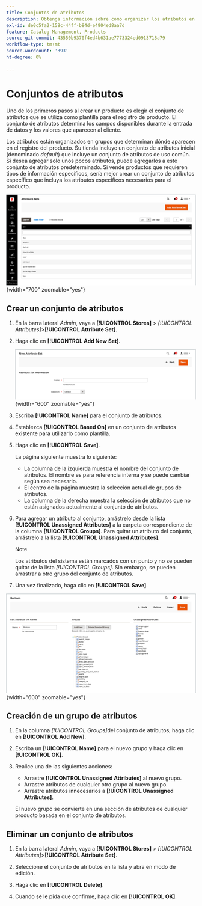 ```yaml
---
title: Conjuntos de atributos
description: Obtenga información sobre cómo organizar los atributos en grupos, que determinan dónde aparecen en el registro del producto.
exl-id: de0c5fa2-158c-44ff-b84d-e4904ed8aa7d
feature: Catalog Management, Products
source-git-commit: 43550b9370f4ed4b631ae7773324ed0913718a79
workflow-type: tm+mt
source-wordcount: '393'
ht-degree: 0%

---
```


# Conjuntos de atributos

Uno de los primeros pasos al crear un producto es elegir el conjunto de atributos que se utiliza como plantilla para el registro de producto. El conjunto de atributos determina los campos disponibles durante la entrada de datos y los valores que aparecen al cliente.

Los atributos están organizados en grupos que determinan dónde aparecen en el registro del producto. Su tienda incluye un conjunto de atributos inicial (denominado _default_) que incluye un conjunto de atributos de uso común. Si desea agregar solo unos pocos atributos, puede agregarlos a este conjunto de atributos predeterminado. Si vende productos que requieren tipos de información específicos, sería mejor crear un conjunto de atributos específico que incluya los atributos específicos necesarios para el producto.

![Conjuntos de atributos](./assets/attribute-sets.png){width="700" zoomable="yes"}

## Crear un conjunto de atributos

1. En la barra lateral _Admin_, vaya a **[!UICONTROL Stores]** > _[!UICONTROL Attributes]_>**[!UICONTROL Attribute Set]**.

1. Haga clic en **[!UICONTROL Add New Set]**.

   ![Conjunto de atributos - editar nombre](./assets/attribute-set-new.png){width="600" zoomable="yes"}

1. Escriba **[!UICONTROL Name]** para el conjunto de atributos.

1. Establezca **[!UICONTROL Based On]** en un conjunto de atributos existente para utilizarlo como plantilla.

1. Haga clic en **[!UICONTROL Save]**.

   La página siguiente muestra lo siguiente:

   - La columna de la izquierda muestra el nombre del conjunto de atributos. El nombre es para referencia interna y se puede cambiar según sea necesario.
   - El centro de la página muestra la selección actual de grupos de atributos.
   - La columna de la derecha muestra la selección de atributos que no están asignados actualmente al conjunto de atributos.

1. Para agregar un atributo al conjunto, arrástrelo desde la lista **[!UICONTROL Unassigned Attributes]** a la carpeta correspondiente de la columna **[!UICONTROL Groups]**. Para quitar un atributo del conjunto, arrástrelo a la lista **[!UICONTROL Unassigned Attributes]**.

   >[!NOTE]
   >
   >Los atributos del sistema están marcados con un punto y no se pueden quitar de la lista _[!UICONTROL Groups]_. Sin embargo, se pueden arrastrar a otro grupo del conjunto de atributos.

1. Una vez finalizado, haga clic en **[!UICONTROL Save]**.

![Conjunto de atributos - editar](./assets/attribute-set-edit.png){width="600" zoomable="yes"}

## Creación de un grupo de atributos

1. En la columna _[!UICONTROL Groups]_&#x200B;del conjunto de atributos, haga clic en **[!UICONTROL Add New]**.

1. Escriba un **[!UICONTROL Name]** para el nuevo grupo y haga clic en **[!UICONTROL OK]**.

1. Realice una de las siguientes acciones:

   - Arrastre **[!UICONTROL Unassigned Attributes]** al nuevo grupo.
   - Arrastre atributos de cualquier otro grupo al nuevo grupo.
   - Arrastre atributos innecesarios a **[!UICONTROL Unassigned Attributes]**.

   El nuevo grupo se convierte en una sección de atributos de cualquier producto basada en el conjunto de atributos.

## Eliminar un conjunto de atributos

1. En la barra lateral _Admin_, vaya a **[!UICONTROL Stores]** > _[!UICONTROL Attributes]_>**[!UICONTROL Attribute Set]**.

1. Seleccione el conjunto de atributos en la lista y abra en modo de edición.

1. Haga clic en **[!UICONTROL Delete]**.

1. Cuando se le pida que confirme, haga clic en **[!UICONTROL OK]**.
